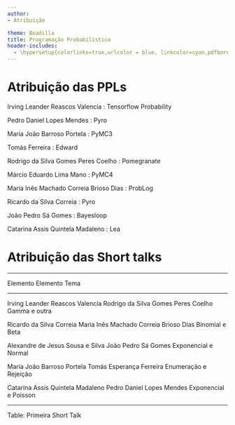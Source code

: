 ```yaml
---
author:
- Atribuição

theme: Boadilla
title: Programação Probabilística
header-includes:
  - \hypersetup{colorlinks=true,urlcolor = blue, linkcolor=cyan,pdfborderstyle={/S/U/W 1}}
---
```


# Atribuição das PPLs

Irving Leander Reascos Valencia
 : Tensorflow Probability

Pedro Daniel Lopes Mendes
 : Pyro
 
Maria João Barroso Portela
 : PyMC3
 
Tomás Ferreira
 : Edward
 
Rodrigo da Silva Gomes Peres Coelho
 : Pomegranate
 
Márcio Eduardo Lima Mano
 : PyMC4
 
Maria Inês Machado Correia Brioso Dias
 : ProbLog
 
Ricardo da Silva Correia
 : Pyro

João Pedro Sá Gomes
 : Bayesloop

Catarina Assis Quintela Madaleno
 : Lea

# Atribuição das Short talks

--------------------------------------------------------------------------------------------------
   Elemento                                           Elemento                          Tema
--------------------------------   -----------------------------------------     ------------------
Irving Leander Reascos Valencia     Rodrigo da Silva Gomes Peres Coelho           Gamma e outra

Ricardo da Silva Correia            Maria Inês Machado Correia Brioso Dias        Binomial e Beta

Alexandre de Jesus Sousa e Silva    João Pedro Sá Gomes                           Exponencial e Normal

Maria João Barroso Portela          Tomás Esperança Ferreira                      Enumeração e Rejeição

Catarina Assis Quintela Madaleno    Pedro Daniel Lopes Mendes                     Exponencial e Poisson

-----------------------------------------------------------------------------------------

Table: Primeira Short Talk

